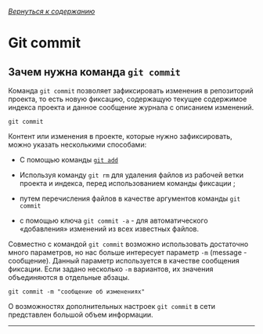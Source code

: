 [*Вернуться к содержанию*](/readme.md)
# Git commit

## Зачем нужна команда `git commit`

Команда `git commit` позволяет зафиксировать изменения в репозиторий проекта, то есть новую фиксацию, содержащую текущее содержимое индекса проекта и данное сообщение журнала с описанием изменений.

```bash=
git commit
```

Контент или изменения в проекте, которые нужно зафиксировать, можно указать несколькими способами:

* С помощью команды [`git add`](/commands/git_add.md)

* Используя команду `git rm` для удаления файлов из рабочей ветки проекта и индекса, перед использованием команды фиксации ;

* путем перечисления файлов в качестве аргументов команды `git commit`

* с помощью ключа `git commit -a` - для автоматического «добавления» изменений из всех известных файлов.

Совместно с командой `git commit` возможно использовать достаточно много параметров, но нас больше интересует параметр `-m` (message - сообщение). Данный параметр используется в качестве сообщения фиксации. Если задано несколько `-m` вариантов, их значения объединяются в отдельные абзацы.

```bash=
git commit -m "сообщение об изменениях"
```

О возможностях дополнительных настроек `git commit` в сети представлен большой объем информации.

---